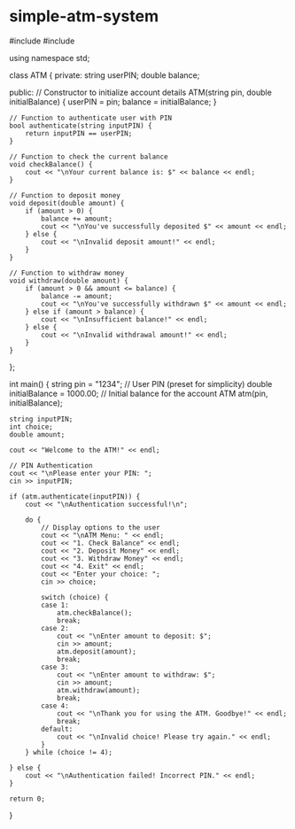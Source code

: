 # simple-atm-system
#include <iostream>
#include <string>

using namespace std;

class ATM {
private:
    string userPIN;
    double balance;

public:
    // Constructor to initialize account details
    ATM(string pin, double initialBalance) {
        userPIN = pin;
        balance = initialBalance;
    }

    // Function to authenticate user with PIN
    bool authenticate(string inputPIN) {
        return inputPIN == userPIN;
    }

    // Function to check the current balance
    void checkBalance() {
        cout << "\nYour current balance is: $" << balance << endl;
    }

    // Function to deposit money
    void deposit(double amount) {
        if (amount > 0) {
            balance += amount;
            cout << "\nYou've successfully deposited $" << amount << endl;
        } else {
            cout << "\nInvalid deposit amount!" << endl;
        }
    }

    // Function to withdraw money
    void withdraw(double amount) {
        if (amount > 0 && amount <= balance) {
            balance -= amount;
            cout << "\nYou've successfully withdrawn $" << amount << endl;
        } else if (amount > balance) {
            cout << "\nInsufficient balance!" << endl;
        } else {
            cout << "\nInvalid withdrawal amount!" << endl;
        }
    }
};

int main() {
    string pin = "1234";  // User PIN (preset for simplicity)
    double initialBalance = 1000.00;  // Initial balance for the account
    ATM atm(pin, initialBalance);

    string inputPIN;
    int choice;
    double amount;

    cout << "Welcome to the ATM!" << endl;

    // PIN Authentication
    cout << "\nPlease enter your PIN: ";
    cin >> inputPIN;

    if (atm.authenticate(inputPIN)) {
        cout << "\nAuthentication successful!\n";

        do {
            // Display options to the user
            cout << "\nATM Menu: " << endl;
            cout << "1. Check Balance" << endl;
            cout << "2. Deposit Money" << endl;
            cout << "3. Withdraw Money" << endl;
            cout << "4. Exit" << endl;
            cout << "Enter your choice: ";
            cin >> choice;

            switch (choice) {
            case 1:
                atm.checkBalance();
                break;
            case 2:
                cout << "\nEnter amount to deposit: $";
                cin >> amount;
                atm.deposit(amount);
                break;
            case 3:
                cout << "\nEnter amount to withdraw: $";
                cin >> amount;
                atm.withdraw(amount);
                break;
            case 4:
                cout << "\nThank you for using the ATM. Goodbye!" << endl;
                break;
            default:
                cout << "\nInvalid choice! Please try again." << endl;
            }
        } while (choice != 4);

    } else {
        cout << "\nAuthentication failed! Incorrect PIN." << endl;
    }

    return 0;
}
